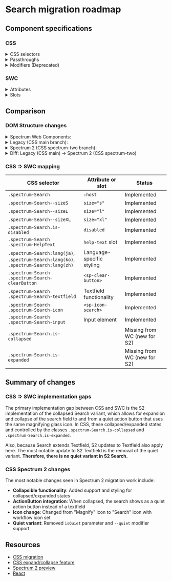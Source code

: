# Search migration roadmap

## Component specifications

### CSS

<details>
<summary>CSS selectors</summary>

**Base component:**

- `.spectrum-Search`
- `.spectrum-Search:lang(ja)`
- `.spectrum-Search:lang(ko)`
- `.spectrum-Search:lang(zh)`

**Variants:**

- `.spectrum-Search--sizeL`
- `.spectrum-Search--sizeS`
- `.spectrum-Search--sizeXL`

**Child elements:**

- `.spectrum-Search .spectrum-HelpText`
- `.spectrum-Search .spectrum-Search-textfield`
- `.spectrum-Search .spectrum-Search-textfield .spectrum-Search-input`
- `.spectrum-Search .spectrum-Search-clearButton .spectrum-ClearButton-fill`
- `.spectrum-Search-clearButton`
- `.spectrum-Search-clearButton .spectrum-ClearButton-fill`
- `.spectrum-Search-icon`
- `.spectrum-Search-textfield`

**Input element:**

- `.spectrum-Search-input`
- `.spectrum-Search-input::-webkit-search-cancel-button`
- `.spectrum-Search-input::-webkit-search-decoration`

**States:**

- `.spectrum-Search.is-collapsed`
- `.spectrum-Search.is-disabled .spectrum-Search-clearButton`
- `.spectrum-Search.is-expanded`
- `.spectrum-Search-textfield.is-disabled .spectrum-Search-icon`
- `.spectrum-Search-textfield.is-disabled:hover .spectrum-Search-icon`
- `.spectrum-Search-textfield.is-focused .spectrum-Search-icon`
- `.spectrum-Search-textfield.is-focused:hover .spectrum-Search-icon`
- `.spectrum-Search-textfield.is-keyboardFocused .spectrum-Search-icon`
- `.spectrum-Search-textfield:hover .spectrum-Search-icon`

</details>

<details>
<summary>Passthroughs</summary>

- `--mod-textfield-background-color`
- `--mod-textfield-background-color-disabled`
- `--mod-textfield-border-color`
- `--mod-textfield-border-color-disabled`
- `--mod-textfield-border-color-focus`
- `--mod-textfield-border-color-focus-hover`
- `--mod-textfield-border-color-hover`
- `--mod-textfield-border-color-keyboard-focus`
- `--mod-textfield-border-width`
- `--mod-textfield-corner-radius`
- `--mod-textfield-focus-indicator-color`
- `--mod-textfield-focus-indicator-gap`
- `--mod-textfield-focus-indicator-width`
- `--mod-textfield-font-family`
- `--mod-textfield-font-weight`
- `--mod-textfield-placeholder-font-size`
- `--mod-textfield-text-color-default`
- `--mod-textfield-text-color-disabled`
- `--mod-textfield-text-color-focus`
- `--mod-textfield-text-color-focus-hover`
- `--mod-textfield-text-color-hover`
- `--mod-textfield-text-color-keyboard-focus`

</details>

<details>
<summary>Modifiers (Deprecated)</summary>

- `--mod-search-background-color`
- `--mod-search-background-color-disabled`
- `--mod-search-block-size`
- `--mod-search-border-color-default`
- `--mod-search-border-color-disabled`
- `--mod-search-border-color-focus`
- `--mod-search-border-color-focus-hover`
- `--mod-search-border-color-hover`
- `--mod-search-border-color-key-focus`
- `--mod-search-border-radius`
- `--mod-search-border-width`
- `--mod-search-bottom-to-text`
- `--mod-search-button-inline-size`
- `--mod-search-collapsed-animation-duration`
- `--mod-search-color-default`
- `--mod-search-color-disabled`
- `--mod-search-color-focus`
- `--mod-search-color-focus-hover`
- `--mod-search-color-hover`
- `--mod-search-color-key-focus`
- `--mod-search-edge-to-visual`
- `--mod-search-focus-indicator-color`
- `--mod-search-focus-indicator-gap`
- `--mod-search-focus-indicator-thickness`
- `--mod-search-font-family`
- `--mod-search-font-style`
- `--mod-search-font-weight`
- `--mod-search-icon-size`
- `--mod-search-inline-size`
- `--mod-search-line-height`
- `--mod-search-min-inline-size`
- `--mod-search-text-to-icon`
- `--mod-search-to-help-text`
- `--mod-search-top-to-icon`
- `--mod-search-top-to-text`

</details>

### SWC

<details>
<summary>Attributes</summary>

**Search specific attributes:**

- `action` (string) - Form action URL
- `holdValueOnEscape` (boolean) - Whether the typed value should be held when Escape key is pressed
- `label` (string) - defaults to "Search" (overrides Textfield)
- `method` (string) - Form method: "get" | "post" | "dialog"
- `placeholder` (string) - defaults to "Search" (overrides Textfield)

**Inherited from Textfield (extends TextfieldBase):**

- `allowed-keys` - A regular expression outlining the keys that will be allowed to update the value
- `autocomplete` - What form of assistance should be provided when attempting to supply a value
- `focused` - Whether the search field is focused
- `grows` - Whether a form control with multiline attribute will change size vertically
- `invalid` - Whether the search field is invalid
- `maxlength` - Defines the maximum string length that the user can enter
- `minlength` - Defines the minimum string length that the user can enter
- `multiline` - Whether the form control should accept a value longer than one line (forced to false)
- `name` - Name of the form control
- `pattern` - Pattern the value must match to be valid
- `quiet` - Whether to display the form control with no visible background
- `readonly` - Whether a user can interact with the value of the form control
- `required` - Whether the form control will be found to be invalid when it holds no value
- `rows` - The specific number of rows the form control should provide in the user interface
- `type` - The type of the form control (set to 'search' automatically)
- `valid` - Whether the value held by the form control is valid
- `value` - The value held by the form control

**Inherited from SizedMixin:**

- `size` - Size of the search field (s, m, l, xl)

**Inherited from Focusable:**

- `autofocus` - When this control is rendered, focus it automatically
- `disabled` - Disable this control. It will not receive focus or events
- `tabIndex` - The tab index to apply to this control

</details>

<details>
<summary>Slots</summary>

- `help-text` - default or non-negative help text to associate to your form element
- `negative-help-text` - negative help text to associate to your form element when `invalid`

</details>

## Comparison

### DOM Structure changes

<details>
<summary>Spectrum Web Components:</summary>

```html
<!-- Outer textfield wrapper from TextfieldBase.render() -->
<div id="textfield">
    <form
        action="..."
        id="form"
        method="..."
        @submit="handleSubmit"
        @reset="reset"
        @keydown="handleKeydown"
    >
        <!-- Search icon -->
        <sp-icon-search
            size="..."
            class="icon magnifier icon-workflow icon-search"
        ></sp-icon-search>

        <!-- State icons (when invalid or valid) -->
        <sp-icon-alert id="invalid" class="icon"></sp-icon-alert>
        <!-- OR -->
        <sp-icon-checkmark100
            id="valid"
            class="icon spectrum-UIIcon-Checkmark100"
        ></sp-icon-checkmark100>

        <!-- Input element -->
        <input
            type="search"
            class="input"
            aria-describedby="sp-help-text-..."
            aria-label="Search"
            name="..."
            maxlength="..."
            minlength="..."
            pattern="..."
            placeholder="Search"
            autocomplete="..."
            ?disabled
            ?required
            ?readonly
        />

        <!-- Clear button (only when there's a value) -->
        <sp-clear-button
            id="button"
            label="Reset"
            tabindex="-1"
            type="reset"
            size="..."
            @keydown="stopPropagation"
        ></sp-clear-button>
    </form>
</div>

<!-- Help text container (inherited from TextfieldBase) -->
<div id="sp-help-text-..." aria-live="assertive">
    <slot name="negative-help-text"></slot>
    <!-- OR -->
    <slot name="help-text"></slot>
</div>
```

</details>

<details>
<summary>Legacy (CSS main branch):</summary>

```html
<form class="spectrum-Search spectrum-Search--sizeM">
    <!-- TextField component -->
    <div class="spectrum-Textfield spectrum-Search-textfield">
        <svg
            class="spectrum-Icon spectrum-Search-icon spectrum-UIIcon-Magnify"
            focusable="false"
            aria-hidden="true"
            role="img"
        >
            <title>Magnify</title>
            <use
                xlink:href="#spectrum-css-icon-Magnify"
                href="#spectrum-css-icon-Magnify"
            />
        </svg>
        <input
            type="search"
            placeholder="Search"
            name="search"
            class="spectrum-Textfield-input spectrum-Search-input"
            autocomplete="off"
        />
    </div>
    <!-- ClearButton component -->
    <button
        class="spectrum-ClearButton spectrum-Search-clearButton"
        type="reset"
    >
        <div class="spectrum-ClearButton-fill">
            <svg
                class="spectrum-Icon spectrum-ClearButton-icon spectrum-UIIcon-Cross"
                focusable="false"
                aria-hidden="true"
                role="img"
            >
                <title>Cross</title>
                <use
                    xlink:href="#spectrum-css-icon-Cross"
                    href="#spectrum-css-icon-Cross"
                />
            </svg>
        </div>
    </button>
    <!-- HelpText component (conditional) -->
    <div class="spectrum-HelpText">
        <!-- help text content -->
    </div>
</form>
```

</details>

<details>
<summary>Spectrum 2 (CSS spectrum-two branch):</summary>

```html
<!-- When expanded -->
<form
    class="spectrum-Search spectrum-Search--sizeM is-expanded"
    aria-label="Search"
>
    <div class="spectrum-Textfield spectrum-Search-textfield">
        <svg
            class="spectrum-Icon spectrum-Search-icon spectrum-Icon--sizeM"
            focusable="false"
            aria-hidden="true"
            role="img"
        >
            <title>Search</title>
            <use
                xlink:href="#spectrum-icon-18-Search"
                href="#spectrum-icon-18-Search"
            />
        </svg>
        <input
            type="search"
            placeholder="Search"
            name="search"
            class="spectrum-Textfield-input spectrum-Search-input"
            autocomplete="off"
            value=""
        />
    </div>
    <!-- ClearButton component (when value is present) -->
    <button
        class="spectrum-ClearButton spectrum-Search-clearButton"
        type="reset"
    >
        <div class="spectrum-ClearButton-fill">
            <svg
                class="spectrum-Icon spectrum-ClearButton-icon spectrum-UIIcon-Cross"
                focusable="false"
                aria-hidden="true"
                role="img"
            >
                <title>Cross</title>
                <use
                    xlink:href="#spectrum-css-icon-Cross"
                    href="#spectrum-css-icon-Cross"
                />
            </svg>
        </div>
    </button>
    <!-- HelpText component (optional/conditional) -->
    <div class="spectrum-HelpText">
        <!-- help text content -->
    </div>
</form>

<!-- When collapsed (isCollapsed=true) -->
<form
    class="spectrum-Search spectrum-Search--sizeM is-collapsed"
    aria-label="Search"
>
    <button
        class="spectrum-ActionButton spectrum-ActionButton--quiet spectrum-Search-actionButton"
    >
        <svg
            class="spectrum-Icon spectrum-ActionButton-icon spectrum-Icon--sizeM"
            focusable="false"
            aria-hidden="true"
            role="img"
        >
            <title>Search</title>
            <use
                xlink:href="#spectrum-icon-18-Search"
                href="#spectrum-icon-18-Search"
            />
        </svg>
    </button>
</form>
```

</details>

<details>
<summary>Diff: Legacy (CSS main) → Spectrum 2 (CSS spectrum-two)</summary>

```diff
--- a/components/search/stories/template.js (main branch)
+++ b/components/search/stories/template.js (spectrum-two branch)
@@ -1,1 +1,1 @@
-<form class="spectrum-Search spectrum-Search--sizeM">
+<form class="spectrum-Search spectrum-Search--sizeM is-expanded" aria-label="Search">
@@ -3,4 +3,4 @@
-        <svg
-            class="spectrum-Icon spectrum-Search-icon spectrum-UIIcon-Magnify"
+        <svg
+            class="spectrum-Icon spectrum-Search-icon spectrum-Icon--sizeM"
             focusable="false"
             aria-hidden="true"
             role="img"
         >
-            <title>Magnify</title>
+            <title>Search</title>
             <use
-                xlink:href="#spectrum-css-icon-Magnify"
-                href="#spectrum-css-icon-Magnify"
+                xlink:href="#spectrum-icon-18-Search"
+                href="#spectrum-icon-18-Search"
             />
         </svg>
         <input
             type="search"
             placeholder="Search"
             name="search"
             class="spectrum-Textfield-input spectrum-Search-input"
             autocomplete="off"
+            value=""
         />
     </div>
@@ -15,4 +15,4 @@
-    <button
-        class="spectrum-ClearButton spectrum-Search-clearButton"
-        type="reset"
-    >
+    <!-- ClearButton component (when value is present) -->
+    <button
+        class="spectrum-ClearButton spectrum-Search-clearButton"
+        type="reset"
+    >
@@ -25,4 +25,4 @@
     </button>
-    <!-- HelpText component (conditional) -->
+    <!-- HelpText component (optional/conditional) -->
     <div class="spectrum-HelpText">
         <!-- help text content -->
     </div>
 </form>
+
+<!-- When collapsed (isCollapsed=true) -->
+<form
+    class="spectrum-Search spectrum-Search--sizeM is-collapsed"
+    aria-label="Search"
+>
+    <button class="spectrum-ActionButton spectrum-Search-actionButton is-quiet">
+        <svg
+            class="spectrum-Icon spectrum-ActionButton-icon spectrum-Icon--sizeM"
+            focusable="false"
+            aria-hidden="true"
+            role="img"
+        >
+            <title>Search</title>
+            <use
+                xlink:href="#spectrum-icon-18-Search"
+                href="#spectrum-icon-18-Search"
+            />
+        </svg>
+    </button>
+</form>
```

</details>

### CSS => SWC mapping

| CSS selector                                                                          | Attribute or slot         | Status                       |
| ------------------------------------------------------------------------------------- | ------------------------- | ---------------------------- |
| `.spectrum-Search`                                                                    | `:host`                   | Implemented                  |
| `.spectrum-Search--sizeS`                                                             | `size="s"`                | Implemented                  |
| `.spectrum-Search--sizeL`                                                             | `size="l"`                | Implemented                  |
| `.spectrum-Search--sizeXL`                                                            | `size="xl"`               | Implemented                  |
| `.spectrum-Search.is-disabled`                                                        | `disabled`                | Implemented                  |
| `.spectrum-Search .spectrum-HelpText`                                                 | `help-text` slot          | Implemented                  |
| `.spectrum-Search:lang(ja)`, `.spectrum-Search:lang(ko)`, `.spectrum-Search:lang(zh)` | Language-specific styling | Implemented                  |
| `.spectrum-Search .spectrum-Search-clearButton`                                       | `<sp-clear-button>`       | Implemented                  |
| `.spectrum-Search .spectrum-Search-textfield`                                         | Textfield functionality   | Implemented                  |
| `.spectrum-Search .spectrum-Search-icon`                                              | `<sp-icon-search>`        | Implemented                  |
| `.spectrum-Search .spectrum-Search-input`                                             | Input element             | Implemented                  |
| `.spectrum-Search.is-collapsed`                                                       |                           | Missing from WC (new for S2) |
| `.spectrum-Search.is-expanded`                                                        |                           | Missing from WC (new for S2) |

## Summary of changes

### CSS => SWC implementation gaps

The primary implementation gap between CSS and SWC is the S2 implementation of the collapsed Search variant, which allows for expansion and collapse of the search field to and from a quiet action button that uses the same magnifying glass icon. In CSS, these collapsed/expanded states and controlled by the classes `.spectrum-Search.is-collapsed` and `.spectrum-Search.is-expanded`.

Also, because Search extends Textfield, S2 updates to Textfield also apply here. The most notable update to S2 Textfield is the removal of the quiet variant. **Therefore, there is no quiet variant in S2 Search.**

### CSS Spectrum 2 changes

The most notable changes seen in Spectrum 2 migration work include:

- **Collapsible functionality**: Added support and styling for collapsed/expanded states
- **ActionButton integration**: When collapsed, the search shows as a quiet action button instead of a textfield
- **Icon change**: Changed from "Magnify" icon to "Search" icon with workflow icon set
- **Quiet variant**: Removed `isQuiet` parameter and `--quiet` modifier support

## Resources

- [CSS migration](https://github.com/adobe/spectrum-css/pull/2673)
- [CSS expand/collapse feature](https://github.com/adobe/spectrum-css/pull/4115)
- [Spectrum 2 preview](https://spectrumcss.z13.web.core.windows.net/pr-2352/index.html?path=/docs/components-search-field--docs)
- [React](https://react-spectrum.adobe.com/s2/index.html?path=/docs/searchfield--docs)
